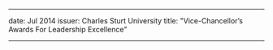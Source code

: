 ---

date: Jul 2014
issuer: Charles Sturt University
title: "Vice-Chancellor’s Awards For Leadership Excellence"

---